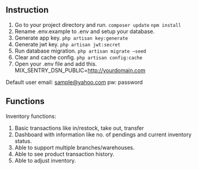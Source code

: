 ## Instruction

1. Go to your project directory and run. 
```composer update```
```npm install```
2. Rename .env.example to .env and setup your database.
3. Generate app key. 
```php artisan key:generate```
4. Generate jwt key. 
```php artisan jwt:secret```
5. Run database migration. 
```php artisan migrate —seed```
6. Clear and cache config. 
```php artisan config:cache ```
7. Open your .env file and add this. MIX_SENTRY_DSN_PUBLIC=http://yourdomain.com

Default user
email: sample@yahoo.com
pw: password

## Functions
Inventory functions:
1. Basic transactions like in/restock, take out, transfer
2. Dashboard with information like no. of pendings and current inventory status.
3. Able to support multiple branches/warehouses.
4. Able to see product transaction history.
5. Able to adjust inventory.
